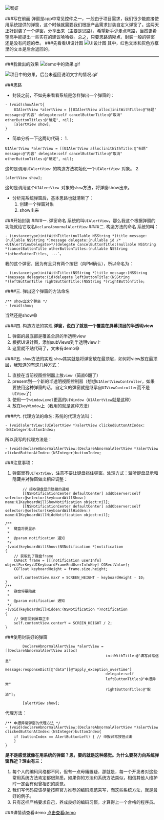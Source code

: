 ![智妍](http://upload-images.jianshu.io/upload_images/1692043-0d36340923f12a74.jpg?imageMogr2/auto-orient/strip%7CimageView2/2/w/1240)

###写在前面
弹窗是app中常见控件之一，一般由于项目需求，我们很少能直接使用系统提供的弹窗，这个时候就需要我们根据产品需求封装自定义弹窗了。这两天正好封装了一个弹窗，分享出来（主要是思路），希望新手少走点弯路，当然更希望高手能提出一些实在的建议哈哈😄。总之，只要思路清晰点，封装一般的弹窗还是没有问题的😎。
###先看看UI设计图
![UI设计图](http://upload-images.jianshu.io/upload_images/1692043-a72d97a849bdc225.png?imageMogr2/auto-orient/strip%7CimageView2/2/w/1240)
其中，红色文本和灰色方框里的文本是后台返回的。

---

###我做出的效果
![demo中的效果.gif](http://upload-images.jianshu.io/upload_images/1692043-8a0cc01fc7d2fdf4.gif?imageMogr2/auto-orient/strip)

![项目中的效果，后台未返回说明文字的情况.gif](http://upload-images.jianshu.io/upload_images/1692043-cdcfe763866cb92c.gif?imageMogr2/auto-orient/strip)

###思路
- 封装之前，不如先来看看系统是怎样弹出一个弹窗的：

```
- (void)showAlert{
    UIAlertView *alertView = [[UIAlertView alloc]initWithTitle:@"标题" message:@"内容" delegate:self cancelButtonTitle:@"取消" otherButtonTitles:@"确定", nil];
    [alertView show];
}

```
- 简单分析一下这两句代码：
  1.
```
UIAlertView *alertView = [[UIAlertView alloc]initWithTitle:@"标题" message:@"内容" delegate:self cancelButtonTitle:@"取消" otherButtonTitles:@"确定", nil];
```
这句是调用`UIAlertView `的构造方法初始化一个`UIAlertView `对象。
2.
```
[alertView show];
```
这句是调用这个`UIAlertView `对象的`show`方法，将弹窗show出来。

- 分析完系统弹窗后，基本思路也就清晰了：
  1. 创建一个弹窗对象
  2. show出来

###开始封装
####一. 弹窗命名
系统的叫`UIAlertView`，那么我这个根据弹窗的功能就给它取名`DeclareAbnormalAlertView`
####二. 构造方法的命名
系统的叫：

```
- (instancetype)initWithTitle:(nullable NSString *)title message:(nullable NSString *)message delegate:(nullable id /*<UIAlertViewDelegate>*/)delegate cancelButtonTitle:(nullable NSString *)cancelButtonTitle otherButtonTitles:(nullable NSString 
*)otherButtonTitles, ...`。
```
我的这个弹窗，因为有且只有两个按钮（向PM确认），所以命名为：
```
- (instancetype)initWithTitle:(NSString *)title message:(NSString *)message delegate:(id)delegate leftButtonTitle:(NSString *)leftButtonTitle rightButtonTitle:(NSString *)rightButtonTitle;
```
####三. 弹出这个弹窗的方法命名
```
/** show出这个弹窗 */
- (void)show;
```
当然还是show😄

####四. 构造方法的实现
**弹窗，说白了就是一个覆盖在屏幕顶层的半透明view**
1. 弹窗的最底部是覆盖全屏的半透明view
2. 根据UI设计图，添加subViews到半透明view上
3. 这里就不贴代码了，文末有demo😅

####五. `show`方法的实现
`show`其实就是将弹窗放在最顶层，如何将view放在最顶层，我知道的有这几种方式：
1. 直接在当前视图控制器上放`view`（简直6翻了）
2. present到一个新的半透明视图控制器（想想`UIAlertViewController`，如果要使用这种弹窗的话，自定义的弹窗就是继承自`UIViewController`而不是`UIView`了）
3. 使用一个`windowLevel`更高的`UIWindow`（`UIAlertView`就是这种）
4. 放在`keyWindow`上（我用的就是这种方法）

####六. 代理方法的命名:
系统的代理方法叫：

```
- (void)alertView:(UIAlertView *)alertView clickedButtonAtIndex:(NSInteger)buttonIndex;
```
所以我写的代理方法是：
```
- (void)declareAbnormalAlertView:(DeclareAbnormalAlertView *)alertView clickedButtonAtIndex:(NSInteger)buttonIndex;
```

###注意事项：
1. 弹窗里有`UITextView`，注意不要让键盘挡住弹窗。处理方式：监听键盘显示和隐藏并对弹窗做出相应调整：

```
        // 接收键盘显示隐藏的通知
        [[NSNotificationCenter defaultCenter] addObserver:self selector:@selector(keyboardWillShow:) name:UIKeyboardWillShowNotification object:nil];
        [[NSNotificationCenter defaultCenter] addObserver:self selector:@selector(keyboardWillHidden:) name:UIKeyboardWillHideNotification object:nil];
```

```
/**
 *  键盘将要显示
 *
 *  @param notification 通知
 */
-(void)keyboardWillShow:(NSNotification *)notification
{
    // 获取到了键盘frame
    CGRect frame = [[[notification userInfo] objectForKey:UIKeyboardFrameEndUserInfoKey] CGRectValue];
    CGFloat keyboardHeight = frame.size.height;
    
    self.contentView.maxY = SCREEN_HEIGHT - keyboardHeight - 10;
}
/**
 *  键盘将要隐藏
 *
 *  @param notification 通知
 */
-(void)keyboardWillHidden:(NSNotification *)notification
{
    // 弹窗回到屏幕正中
    self.contentView.centerY = SCREEN_HEIGHT / 2;
}

```

###使用封装好的弹窗
```
        DeclareAbnormalAlertView *alertView = [[DeclareAbnormalAlertView alloc]
                                              initWithTitle:@"填写异常信息" 
                                              message:responseDict[@"data"][@"apply_exception_overtime"] 
                                              delegate:self 
                                              leftButtonTitle:@"申报异常" 
                                              rightButtonTitle:@"取消"];

        [alertView show];
```
代理方法：
```
/** 申报异常弹窗的代理方法 */
- (void)declareAbnormalAlertView:(DeclareAbnormalAlertView *)alertView clickedButtonAtIndex:(NSInteger)buttonIndex{
    if (buttonIndex == AlertButtonLeft) { // 申报异常按钮点击
    }
}
```
**是不是感觉就像在用系统的弹窗？恩，要的就是这种感觉。为什么要努力向系统弹窗靠近？理由有三：**
1. 每个人的编码风格都不同，但有一点毋庸置疑，那就是，每一个开发者对这些常用系统方法肯定都很熟悉，如果你的方法和系统方法类似，相信其他人维护时一定会有似曾相识的感觉。
2. 我们写代码应该尽量按照官方推荐的编码规范来写，而这些系统方法，就是最好的例子。
3. 只有这样严格要求自己，养成良好的编码习惯，才算得上一个合格的程序员。

###详情请查看demo
[点击查看demo](https://github.com/wyzxc/DIYAlertView)